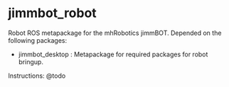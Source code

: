 jimmbot_robot
=============

Robot ROS metapackage for the mhRobotics jimmBOT. Depended on the following packages:

 - jimmbot_desktop : Metapackage for required packages for robot bringup.

Instructions: @todo